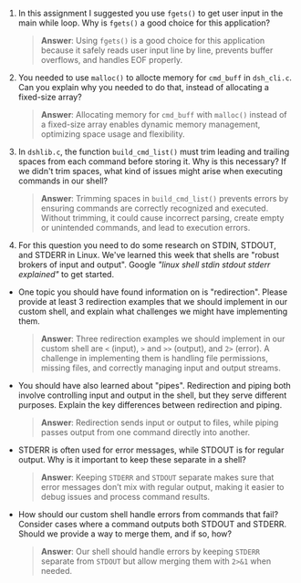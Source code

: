 1. In this assignment I suggested you use `fgets()` to get user input in the main while loop. Why is `fgets()` a good choice for this application?

    > **Answer**: Using `fgets()` is a good choice for this application because it safely reads user input line by line, prevents buffer overflows, and handles EOF properly.

2. You needed to use `malloc()` to allocte memory for `cmd_buff` in `dsh_cli.c`. Can you explain why you needed to do that, instead of allocating a fixed-size array?

    > **Answer**: Allocating memory for `cmd_buff` with `malloc()` instead of a fixed-size array enables dynamic memory management, optimizing space usage and flexibility.

3. In `dshlib.c`, the function `build_cmd_list()` must trim leading and trailing spaces from each command before storing it. Why is this necessary? If we didn't trim spaces, what kind of issues might arise when executing commands in our shell?

    > **Answer**: Trimming spaces in `build_cmd_list()` prevents errors by ensuring commands are correctly recognized and executed. Without trimming, it could cause incorrect parsing, create empty or unintended commands, and lead to execution errors.

4. For this question you need to do some research on STDIN, STDOUT, and STDERR in Linux. We've learned this week that shells are "robust brokers of input and output". Google _"linux shell stdin stdout stderr explained"_ to get started.

- One topic you should have found information on is "redirection". Please provide at least 3 redirection examples that we should implement in our custom shell, and explain what challenges we might have implementing them.

    > **Answer**: Three redirection examples we should implement in our custom shell are `<` (input), `>` and `>>` (output), and `2>` (error). A challenge in implementing them is handling file permissions, missing files, and correctly managing input and output streams.

- You should have also learned about "pipes". Redirection and piping both involve controlling input and output in the shell, but they serve different purposes. Explain the key differences between redirection and piping.

    > **Answer**: Redirection sends input or output to files, while piping passes output from one command directly into another.

- STDERR is often used for error messages, while STDOUT is for regular output. Why is it important to keep these separate in a shell?

    > **Answer**: Keeping `STDERR` and `STDOUT` separate makes sure that error messages don’t mix with regular output, making it easier to debug issues and process command results.

- How should our custom shell handle errors from commands that fail? Consider cases where a command outputs both STDOUT and STDERR. Should we provide a way to merge them, and if so, how?

    > **Answer**: Our shell should handle errors by keeping `STDERR` separate from `STDOUT` but allow merging them with `2>&1` when needed.